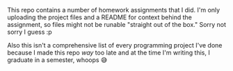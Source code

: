 This repo contains a number of homework assignments that I did. I'm only uploading the project files and a README for context behind the assignment, so files might not be runable "straight out of the box." Sorry not sorry I guess :p

Also this isn't a comprehensive list of every programming project I've done because I made this repo *way* too late and at the time I'm writing this, I graduate in a semester, whoops 😅
